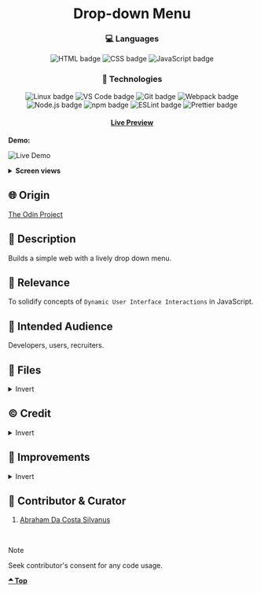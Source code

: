 <div align='center'>

# Drop-down Menu
</div>
<div align='center'>
    <h3>💻 Languages</h3>
    <img src="https://img.shields.io/badge/HTML5-E34F26?style=for-the-badge&logo=html5&logoColor=white" alt="HTML badge">
    <img src="https://img.shields.io/badge/CSS3-1572B6?style=for-the-badge&logo=css3&logoColor=white" alt="CSS badge">
    <img src="https://img.shields.io/badge/JavaScript-F7DF1E?style=for-the-badge&logo=javascript&logoColor=black" alt="JavaScript badge">
    <h3>🔧 Technologies</h3>
    <img src="https://img.shields.io/badge/Linux-FCC624?style=for-the-badge&logo=linux&logoColor=black" alt="Linux badge">
    <img src="https://img.shields.io/badge/VS_Code-007ACC?style=for-the-badge&logo=visual-studio-code&logoColor=white" alt="VS Code badge">
    <img src="https://img.shields.io/badge/Git-F05032?style=for-the-badge&logo=git&logoColor=white" alt="Git badge">
    <img src="https://img.shields.io/badge/Webpack-8DD6F9?style=for-the-badge&logo=webpack&logoColor=black" alt="Webpack badge">
    <img src="https://img.shields.io/badge/Node.js-43853D?style=for-the-badge&logo=node.js&logoColor=white" alt="Node.js badge">
    <img src="https://img.shields.io/badge/npm-CB3837?style=for-the-badge&logo=npm&logoColor=white" alt="npm badge">
    <img src="https://img.shields.io/badge/ESLint-4B32C3?style=for-the-badge&logo=eslint&logoColor=white" alt="ESLint badge">
    <img src="https://img.shields.io/badge/Prettier-F7B93E?style=for-the-badge&logo=prettier&logoColor=black" alt="Prettier badge">
    <h4><a href="https://asdacosta.github.io/drop-down-menu/">Live Preview</a></h4>
</div>

**Demo:**

![Live Demo](./view-imgs/drop-down.gif)

<details>

**<summary>Screen views</summary>**

**Desktop View:**

<img src="./view-imgs/drop-down-desktop.png" alt="desktop view">
<br>

**Mobile View:**

<img src="./view-imgs/drop-down-mobile.png" alt="mobile view" width="150px" height="250px">
</details>

## 🌐 Origin
[The Odin Project](https://www.theodinproject.com/)

## 📝 Description
Builds a simple web with a lively drop down menu.

## 🎯 Relevance
To solidify concepts of `Dynamic User Interface Interactions` in JavaScript. 

## 👥 Intended Audience
Developers, users, recruiters.

## 📂 Files
<details>
<summary>Invert</summary>

| File | Description |
| - | - |
|`src/*`| Source files that are bundled into the output directory `dist/`.|
|`src/index.js`| The main JavaScript entry point that bundling begins.|
|`dist/*`| Output files from bundling of files in directory `src/`.|
|`dist/main.js`| Main JavaScript output file that contains the bundled JavaScript code. Code is minified and optimized for deployment (Due to mode set to production in webpack config). |
|`webpack.config.js`| Configuration file for Webpack (Module bundler). It enables the bundling of different assets.|
|`.prettierrc`| Configuration file for Prettier (Code formatter).|
|`.eslintrc.json`| Configuration file for ESLint (JavaScript linting utility).|
|`package*`| Contains details of project and dependencies versions.|
|`*ignore`| Contains directories and files a particular Technology should ignore.|
</details>

## ©️ Credit
<details>
<summary>Invert</summary>

| File | Description |
| - | - |
|`src/imgs/down-arrow.png`| Icon created by Tanah Basah on [Flaticon](https://www.flaticon.com/free-icons/).|
|`src/imgs/blue-mug-with-cofee.png`| Photo created by Frank Leuderalbert on [Unsplash](https://unsplash.com/).|


</details>

## 🔄 Improvements
<details>
<summary>Invert</summary>

- [ ] Make color hovering effect happen on img itself instead of background.

</details>

## 👤 Contributor & Curator
1. [Abraham Da Costa Silvanus](https://github.com/asdacosta) 

<br>

> [!NOTE]
> Seek contributor's consent for any code usage.

**[🞁 Top](#drop-down-menu)**
